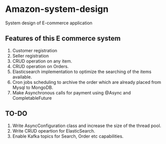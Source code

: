 # Amazon-system-design
System design of E-commerce application

## Features of this E commerce system
1) Customer registration
2) Seller registration
3) CRUD operation on any item.
4) CRUD operation on Orders.
5) Elasticsearch implementation to optimize the searching of the items available.
6) Cron jobs scheduling to archive the order which are already placed from Mysql to MongoDB.
7) Make Asynchronous calls for payment using @Async and CompletableFuture

## TO-DO
1) Write AsyncConfiguration class and increase the size of the thread pool.
2) Write CRUD opeartion for ElasticSearch.
3) Enable Kafka topics for Search, Order etc capabilities.
